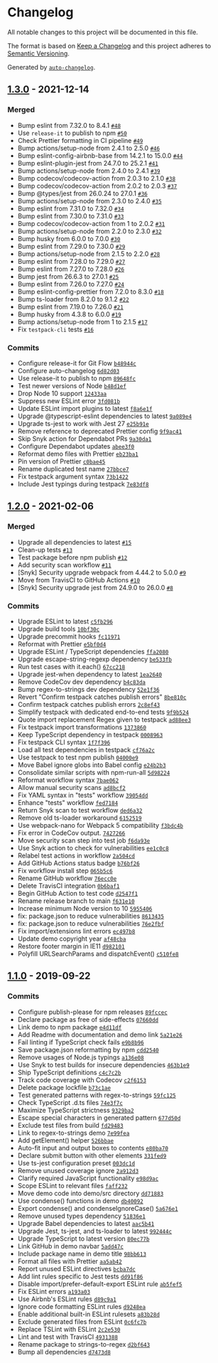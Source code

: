 # Changelog

All notable changes to this project will be documented in this file.

The format is based on [Keep a Changelog](https://keepachangelog.com/en/1.0.0/)
and this project adheres to [Semantic Versioning](https://semver.org/spec/v2.0.0.html).

Generated by [`auto-changelog`](https://github.com/CookPete/auto-changelog).

## [1.3.0](https://github.com/wimpyprogrammer/strings-to-regex/compare/1.2.0...1.3.0) - 2021-12-14

### Merged

- Bump eslint from 7.32.0 to 8.4.1 [`#48`](https://github.com/wimpyprogrammer/strings-to-regex/pull/48)
- Use `release-it` to publish to npm [`#50`](https://github.com/wimpyprogrammer/strings-to-regex/pull/50)
- Check Prettier formatting in CI pipeline [`#49`](https://github.com/wimpyprogrammer/strings-to-regex/pull/49)
- Bump actions/setup-node from 2.4.1 to 2.5.0 [`#46`](https://github.com/wimpyprogrammer/strings-to-regex/pull/46)
- Bump eslint-config-airbnb-base from 14.2.1 to 15.0.0 [`#44`](https://github.com/wimpyprogrammer/strings-to-regex/pull/44)
- Bump eslint-plugin-jest from 24.7.0 to 25.2.1 [`#41`](https://github.com/wimpyprogrammer/strings-to-regex/pull/41)
- Bump actions/setup-node from 2.4.0 to 2.4.1 [`#39`](https://github.com/wimpyprogrammer/strings-to-regex/pull/39)
- Bump codecov/codecov-action from 2.0.3 to 2.1.0 [`#38`](https://github.com/wimpyprogrammer/strings-to-regex/pull/38)
- Bump codecov/codecov-action from 2.0.2 to 2.0.3 [`#37`](https://github.com/wimpyprogrammer/strings-to-regex/pull/37)
- Bump @types/jest from 26.0.24 to 27.0.1 [`#36`](https://github.com/wimpyprogrammer/strings-to-regex/pull/36)
- Bump actions/setup-node from 2.3.0 to 2.4.0 [`#35`](https://github.com/wimpyprogrammer/strings-to-regex/pull/35)
- Bump eslint from 7.31.0 to 7.32.0 [`#34`](https://github.com/wimpyprogrammer/strings-to-regex/pull/34)
- Bump eslint from 7.30.0 to 7.31.0 [`#33`](https://github.com/wimpyprogrammer/strings-to-regex/pull/33)
- Bump codecov/codecov-action from 1 to 2.0.2 [`#31`](https://github.com/wimpyprogrammer/strings-to-regex/pull/31)
- Bump actions/setup-node from 2.2.0 to 2.3.0 [`#32`](https://github.com/wimpyprogrammer/strings-to-regex/pull/32)
- Bump husky from 6.0.0 to 7.0.0 [`#30`](https://github.com/wimpyprogrammer/strings-to-regex/pull/30)
- Bump eslint from 7.29.0 to 7.30.0 [`#29`](https://github.com/wimpyprogrammer/strings-to-regex/pull/29)
- Bump actions/setup-node from 2.1.5 to 2.2.0 [`#28`](https://github.com/wimpyprogrammer/strings-to-regex/pull/28)
- Bump eslint from 7.28.0 to 7.29.0 [`#27`](https://github.com/wimpyprogrammer/strings-to-regex/pull/27)
- Bump eslint from 7.27.0 to 7.28.0 [`#26`](https://github.com/wimpyprogrammer/strings-to-regex/pull/26)
- Bump jest from 26.6.3 to 27.0.1 [`#25`](https://github.com/wimpyprogrammer/strings-to-regex/pull/25)
- Bump eslint from 7.26.0 to 7.27.0 [`#24`](https://github.com/wimpyprogrammer/strings-to-regex/pull/24)
- Bump eslint-config-prettier from 7.2.0 to 8.3.0 [`#18`](https://github.com/wimpyprogrammer/strings-to-regex/pull/18)
- Bump ts-loader from 8.2.0 to 9.1.2 [`#22`](https://github.com/wimpyprogrammer/strings-to-regex/pull/22)
- Bump eslint from 7.19.0 to 7.26.0 [`#21`](https://github.com/wimpyprogrammer/strings-to-regex/pull/21)
- Bump husky from 4.3.8 to 6.0.0 [`#19`](https://github.com/wimpyprogrammer/strings-to-regex/pull/19)
- Bump actions/setup-node from 1 to 2.1.5 [`#17`](https://github.com/wimpyprogrammer/strings-to-regex/pull/17)
- Fix `testpack-cli` tests [`#16`](https://github.com/wimpyprogrammer/strings-to-regex/pull/16)

### Commits

- Configure release-it for Git Flow [`b48944c`](https://github.com/wimpyprogrammer/strings-to-regex/commit/b48944cda06c2482a69949049421f898b63e5d88)
- Configure auto-changelog [`6d82d03`](https://github.com/wimpyprogrammer/strings-to-regex/commit/6d82d03c9f30cc0e41b9c92ee5eb9301e6900a4f)
- Use release-it to publish to npm [`89648fc`](https://github.com/wimpyprogrammer/strings-to-regex/commit/89648fc94bf2068d7e0a7959de22627f923022b5)
- Test newer versions of Node [`b48d1ef`](https://github.com/wimpyprogrammer/strings-to-regex/commit/b48d1efed33c4ade029ff5d8a2b97568e3ebaa9c)
- Drop Node 10 support [`12433aa`](https://github.com/wimpyprogrammer/strings-to-regex/commit/12433aa32785521b05b9ea7465279326eef3c1c6)
- Suppress new ESLint error [`3fd081b`](https://github.com/wimpyprogrammer/strings-to-regex/commit/3fd081bf5e7d0feb09cf782df9e38d24507d3bc8)
- Update ESLint import plugins to latest [`f8a6e1f`](https://github.com/wimpyprogrammer/strings-to-regex/commit/f8a6e1f19fac379bef0ddc739d284389649b295c)
- Upgrade @typescript-eslint dependencies to latest [`9a089e4`](https://github.com/wimpyprogrammer/strings-to-regex/commit/9a089e4ec0b1ba98e3e99264fc0378f92a078777)
- Upgrade ts-jest to work with Jest 27 [`e25b91e`](https://github.com/wimpyprogrammer/strings-to-regex/commit/e25b91eee6024019abf98b637f507cfe540c6782)
- Remove reference to deprecated Prettier config [`9f9ac41`](https://github.com/wimpyprogrammer/strings-to-regex/commit/9f9ac4155e2e5d0b177a7a5fe654a730b2432294)
- Skip Snyk action for Dependabot PRs [`9a30da1`](https://github.com/wimpyprogrammer/strings-to-regex/commit/9a30da1c7aff8ebb1be6896d581a09293ee625fe)
- Configure Dependabot updates [`abee3f0`](https://github.com/wimpyprogrammer/strings-to-regex/commit/abee3f0c10b6398da03e11b305b67cd37a084aec)
- Reformat demo files with Prettier [`eb23ba1`](https://github.com/wimpyprogrammer/strings-to-regex/commit/eb23ba118d189fe071d9f69b763122527f0e5434)
- Pin version of Prettier [`c0bae45`](https://github.com/wimpyprogrammer/strings-to-regex/commit/c0bae4550f3269d1caab3f000f3ba8e671474e09)
- Rename duplicated test name [`27bbce7`](https://github.com/wimpyprogrammer/strings-to-regex/commit/27bbce71a9b992ec3a9d180f3a4b15940b65a344)
- Fix testpack argument syntax [`73b1422`](https://github.com/wimpyprogrammer/strings-to-regex/commit/73b1422b5c34a21fc75d3340614e240ac481c3c8)
- Include Jest typings during testpack [`7e83df8`](https://github.com/wimpyprogrammer/strings-to-regex/commit/7e83df81baf1a9a8c417aabafe7c9cdfe9ac49d2)

## [1.2.0](https://github.com/wimpyprogrammer/strings-to-regex/compare/1.1.0...1.2.0) - 2021-02-06

### Merged

- Upgrade all dependencies to latest [`#15`](https://github.com/wimpyprogrammer/strings-to-regex/pull/15)
- Clean-up tests [`#13`](https://github.com/wimpyprogrammer/strings-to-regex/pull/13)
- Test package before npm publish [`#12`](https://github.com/wimpyprogrammer/strings-to-regex/pull/12)
- Add security scan workflow [`#11`](https://github.com/wimpyprogrammer/strings-to-regex/pull/11)
- [Snyk] Security upgrade webpack from 4.44.2 to 5.0.0 [`#9`](https://github.com/wimpyprogrammer/strings-to-regex/pull/9)
- Move from TravisCI to GitHub Actions [`#10`](https://github.com/wimpyprogrammer/strings-to-regex/pull/10)
- [Snyk] Security upgrade jest from 24.9.0 to 26.0.0 [`#8`](https://github.com/wimpyprogrammer/strings-to-regex/pull/8)

### Commits

- Upgrade ESLint to latest [`c5fb296`](https://github.com/wimpyprogrammer/strings-to-regex/commit/c5fb296e598d9f62f5d22ce7bdbca49c37f346fa)
- Upgrade build tools [`10bf30c`](https://github.com/wimpyprogrammer/strings-to-regex/commit/10bf30ca48949ef91076a2b4300e653c9cd8cb7c)
- Upgrade precommit hooks [`fc11971`](https://github.com/wimpyprogrammer/strings-to-regex/commit/fc11971f1ec88e65321a641aa89762730c381307)
- Reformat with Prettier [`e5bf0d4`](https://github.com/wimpyprogrammer/strings-to-regex/commit/e5bf0d4484796ac134c1abe1fcf9d6ad18400f68)
- Upgrade ESLint / TypeScript dependencies [`ffa2080`](https://github.com/wimpyprogrammer/strings-to-regex/commit/ffa20807475a98ac6cb69f566a8891bf292dab1b)
- Upgrade escape-string-regexp dependency [`be533fb`](https://github.com/wimpyprogrammer/strings-to-regex/commit/be533fbc14e47054310813c3ba6c5059ec34bbd5)
- Run test cases with it.each() [`67cc218`](https://github.com/wimpyprogrammer/strings-to-regex/commit/67cc2182ab29e623ccafd272f8f4624f23633475)
- Upgrade jest-when dependency to latest [`1ea2640`](https://github.com/wimpyprogrammer/strings-to-regex/commit/1ea264092d36856555f357071f36f2507608d127)
- Remove CodeCov dev dependency [`b4c83da`](https://github.com/wimpyprogrammer/strings-to-regex/commit/b4c83dad2ede759cb999c2029a98c8dd5280b675)
- Bump regex-to-strings dev dependency [`52e1f36`](https://github.com/wimpyprogrammer/strings-to-regex/commit/52e1f364438e11296d95aac6fe35a5571d7506d9)
- Revert "Confirm testpack catches publish errors" [`8be810c`](https://github.com/wimpyprogrammer/strings-to-regex/commit/8be810c23c5fe93ea8a89ca63f56c96de0cb2cae)
- Confirm testpack catches publish errors [`2c8ef43`](https://github.com/wimpyprogrammer/strings-to-regex/commit/2c8ef43698d8e4576c1fb4c389553dff3aac860b)
- Simplify testpack with dedicated end-to-end tests [`9f9b524`](https://github.com/wimpyprogrammer/strings-to-regex/commit/9f9b524fd84ccddc3991fd9666e23ed5f21cb607)
- Quote import replacement Regex given to testpack [`ad88ee3`](https://github.com/wimpyprogrammer/strings-to-regex/commit/ad88ee38744ef0365666662680fa1b0d961015f4)
- Fix testpack import transformations [`1373860`](https://github.com/wimpyprogrammer/strings-to-regex/commit/1373860f438ae04e0b3cd52bfaecdedd22f09c7b)
- Keep TypeScript dependency in testpack [`0008963`](https://github.com/wimpyprogrammer/strings-to-regex/commit/00089633df48b67b0a4c3b33ffb14b3d00d49c89)
- Fix testpack CLI syntax [`1f7f396`](https://github.com/wimpyprogrammer/strings-to-regex/commit/1f7f39602d82673f2a3351d464b5bd2ecaf34a67)
- Load all test dependencies in testpack [`cf76a2c`](https://github.com/wimpyprogrammer/strings-to-regex/commit/cf76a2c42d2a92b82f0914c168a4e24aeb53882e)
- Use testpack to test npm publish [`04000e9`](https://github.com/wimpyprogrammer/strings-to-regex/commit/04000e9981bb9db9a49b4a06024d54db47f7fd62)
- Move Babel ignore globs into Babel config [`e24b2b3`](https://github.com/wimpyprogrammer/strings-to-regex/commit/e24b2b34fe29df38f1d7caf75a4c7a20c25a6aa4)
- Consolidate similar scripts with npm-run-all [`5d98224`](https://github.com/wimpyprogrammer/strings-to-regex/commit/5d982246e7021dc740a0f6be05bb0b355598634a)
- Reformat workflow syntax [`7bae062`](https://github.com/wimpyprogrammer/strings-to-regex/commit/7bae0627c5ad1bb7278d993b7a1af7a9c6098729)
- Allow manual security scans [`ad8bcf2`](https://github.com/wimpyprogrammer/strings-to-regex/commit/ad8bcf29389c8112bfd52dc413d944aacfd88bd1)
- Fix YAML syntax in "tests" workflow [`39054dd`](https://github.com/wimpyprogrammer/strings-to-regex/commit/39054dd17730a46807fddca7788492665a1560fd)
- Enhance "tests" workflow [`fed7184`](https://github.com/wimpyprogrammer/strings-to-regex/commit/fed71849c6a4daf448dbba6fb028fbe46397c4a1)
- Return Snyk scan to test workflow [`ded6a32`](https://github.com/wimpyprogrammer/strings-to-regex/commit/ded6a32924bfe4467f9e663c5611180490d8ee93)
- Remove old ts-loader workaround [`6152519`](https://github.com/wimpyprogrammer/strings-to-regex/commit/6152519789a2ed17cf7d492663d91a4c02b16495)
- Use webpack-nano for Webpack 5 compatibility [`f3bdc4b`](https://github.com/wimpyprogrammer/strings-to-regex/commit/f3bdc4b0a59f753734b39448e05f0294e98dbb23)
- Fix error in CodeCov output. [`7427266`](https://github.com/wimpyprogrammer/strings-to-regex/commit/7427266fd05a55fd7eeec197dcdbe1b3272caa4c)
- Move security scan step into test job [`f6da93e`](https://github.com/wimpyprogrammer/strings-to-regex/commit/f6da93eb5e98a8a447852959a7988f7096ba8dd5)
- Use Snyk action to check for vulnerabilities [`ee1c0c8`](https://github.com/wimpyprogrammer/strings-to-regex/commit/ee1c0c8d2daa035479b52bcc7ad44ced14205037)
- Relabel test actions in workflow [`2a504cd`](https://github.com/wimpyprogrammer/strings-to-regex/commit/2a504cdf351a8bd210e5f9dc87598e9836144a70)
- Add GitHub Actions status badge [`b76bf26`](https://github.com/wimpyprogrammer/strings-to-regex/commit/b76bf26cf1db2cbeca401ab80101ea1cb35124b4)
- Fix workflow install step [`065b5c6`](https://github.com/wimpyprogrammer/strings-to-regex/commit/065b5c6d0e823a07ef4bbda2b92b26b40b1cc97b)
- Rename GitHub workflow [`76ecc0e`](https://github.com/wimpyprogrammer/strings-to-regex/commit/76ecc0e7fe25d1ab68a1bf32a2ed2efa54ee01d8)
- Delete TravisCI integration [`0b6baf1`](https://github.com/wimpyprogrammer/strings-to-regex/commit/0b6baf16fcef9b4a0d08ab4575049199853fd728)
- Begin GitHub Action to test code [`d2547f1`](https://github.com/wimpyprogrammer/strings-to-regex/commit/d2547f1de57d71178a22c9668ff215ebce650611)
- Rename release branch to main [`f631e10`](https://github.com/wimpyprogrammer/strings-to-regex/commit/f631e10dab8cdfc43cda200f631df104a29404ae)
- Increase minimum Node version to 10 [`5955406`](https://github.com/wimpyprogrammer/strings-to-regex/commit/5955406eddaf1b6c8cf0ca85cb3741eb8cf7d984)
- fix: package.json to reduce vulnerabilities [`8613435`](https://github.com/wimpyprogrammer/strings-to-regex/commit/861343569b31b4f7f0f6821df061f3a4991ab6e5)
- fix: package.json to reduce vulnerabilities [`76e2fbf`](https://github.com/wimpyprogrammer/strings-to-regex/commit/76e2fbfd2871cd612c5d13f6d6ee2ae4f9aac6c4)
- Fix import/extensions lint errors [`ec497b8`](https://github.com/wimpyprogrammer/strings-to-regex/commit/ec497b85704426bc28f4add1cf2c2ee34eb7538a)
- Update demo copyright year [`af48cba`](https://github.com/wimpyprogrammer/strings-to-regex/commit/af48cbaf03150039e52f35db3b7883a349a0a38c)
- Restore footer margin in IE11 [`d982101`](https://github.com/wimpyprogrammer/strings-to-regex/commit/d982101739e0f2a0d1b4de7663297d23a5710c6d)
- Polyfill URLSearchParams and dispatchEvent() [`c510fe8`](https://github.com/wimpyprogrammer/strings-to-regex/commit/c510fe8a787fc31bb73c489fbf0bf91b419c5ebc)

## [1.1.0](https://github.com/wimpyprogrammer/strings-to-regex/compare/1.0.0...1.1.0) - 2019-09-22

### Commits

- Configure publish-please for npm releases [`89fccec`](https://github.com/wimpyprogrammer/strings-to-regex/commit/89fccecd3be74e22d9c865252d12b6170ea1706f)
- Declare package as free of side-effects [`07660dd`](https://github.com/wimpyprogrammer/strings-to-regex/commit/07660dd16d06049254fa2caeba6439dcf0d9ebc2)
- Link demo to npm package [`e4d11df`](https://github.com/wimpyprogrammer/strings-to-regex/commit/e4d11df6203f2c4e1c2ac2300f5fcf60b57c03f9)
- Add Readme with documentation and demo link [`5a21e26`](https://github.com/wimpyprogrammer/strings-to-regex/commit/5a21e26aa8c3bbaf6621930eeb0bc7bc70feb422)
- Fail linting if TypeScript check fails [`e9b8b96`](https://github.com/wimpyprogrammer/strings-to-regex/commit/e9b8b9666aebf2ff073d4c7c1fe369df6bd5fc92)
- Save package.json reformatting by npm [`cdd2540`](https://github.com/wimpyprogrammer/strings-to-regex/commit/cdd25408ec083c1a497d3fd4ba91088fa858da19)
- Remove usages of Node.js typings [`a136e08`](https://github.com/wimpyprogrammer/strings-to-regex/commit/a136e08d2bbfaf40ad164d6c69b192bfb988c67c)
- Use Snyk to test builds for insecure dependencies [`463b1e9`](https://github.com/wimpyprogrammer/strings-to-regex/commit/463b1e918a14f53c38f6897b3d932258e567e703)
- Ship TypeScript definitions [`c4c7c2b`](https://github.com/wimpyprogrammer/strings-to-regex/commit/c4c7c2bd6152f5bec6e6e000a21fa3adf4f0c7e9)
- Track code coverage with Codecov [`c2f6153`](https://github.com/wimpyprogrammer/strings-to-regex/commit/c2f6153bf883546adf1c392c7195db3788521835)
- Delete package lockfile [`b73c1ae`](https://github.com/wimpyprogrammer/strings-to-regex/commit/b73c1ae16d7bd45715cb21ff8e913193352c730e)
- Test generated patterns with regex-to-strings [`59fc125`](https://github.com/wimpyprogrammer/strings-to-regex/commit/59fc125c89733991753697734cd7823559a7ef97)
- Check TypeScript .d.ts files [`74e3f7c`](https://github.com/wimpyprogrammer/strings-to-regex/commit/74e3f7c0d673d356684d11eed6bf5f5895fce845)
- Maximize TypeScript strictness [`9329ba2`](https://github.com/wimpyprogrammer/strings-to-regex/commit/9329ba2116418fdc15f1b71e84a1ab010f275a92)
- Escape special characters in generated pattern [`677d50d`](https://github.com/wimpyprogrammer/strings-to-regex/commit/677d50d0599cc4e3f738c5bbafdddc964d1b1111)
- Exclude test files from build [`fd29483`](https://github.com/wimpyprogrammer/strings-to-regex/commit/fd29483e32469a471463e2c70bb5425449d2653f)
- Link to regex-to-strings demo [`7e99fea`](https://github.com/wimpyprogrammer/strings-to-regex/commit/7e99feadc3ebb07402f83d93800ec7b05f6c8c0f)
- Add getElement() helper [`526bbae`](https://github.com/wimpyprogrammer/strings-to-regex/commit/526bbae9b45207e3abc669c1a772bc927e6a8286)
- Auto-fit input and output boxes to contents [`e80ba70`](https://github.com/wimpyprogrammer/strings-to-regex/commit/e80ba703b71541730d2a955dd4949f9b193dfd05)
- Declare submit button with other elements [`331fed9`](https://github.com/wimpyprogrammer/strings-to-regex/commit/331fed9372aac6521abf02d3c7bd3541a4c7b245)
- Use ts-jest configuration preset [`003dc1d`](https://github.com/wimpyprogrammer/strings-to-regex/commit/003dc1d01a6292b3dd284bd2fdd47316a600c46c)
- Remove unused coverage ignore [`2a912d3`](https://github.com/wimpyprogrammer/strings-to-regex/commit/2a912d37f8d09215a6e2485a7ce86d506d674e74)
- Clarify required JavaScript functionality [`e98d9ac`](https://github.com/wimpyprogrammer/strings-to-regex/commit/e98d9ac5ec26f0506bdc911930252f93a6e573c1)
- Scope ESLint to relevant files [`faff232`](https://github.com/wimpyprogrammer/strings-to-regex/commit/faff232b51a77d3933ecb6bb4ac413c2e86de646)
- Move demo code into demo/src directory [`dd71883`](https://github.com/wimpyprogrammer/strings-to-regex/commit/dd71883083c2628c786feb63f295f6eb0e6a382c)
- Use condense() functions in demo [`db40092`](https://github.com/wimpyprogrammer/strings-to-regex/commit/db4009205a5e782c4ccede2382d65512e8cca394)
- Export condense() and condenseIgnoreCase() [`5a676e1`](https://github.com/wimpyprogrammer/strings-to-regex/commit/5a676e1b07d1283df4f5f6ab63b3fd80abd3335c)
- Remove unused types dependency [`51836e1`](https://github.com/wimpyprogrammer/strings-to-regex/commit/51836e1c2b66c8da2fd669c8f950990e0fb4d97d)
- Upgrade Babel dependencies to latest [`aac5b41`](https://github.com/wimpyprogrammer/strings-to-regex/commit/aac5b41dfaee72eacd8432e818cf7731eafbbf94)
- Upgrade Jest, ts-jest, and ts-loader to latest [`992444c`](https://github.com/wimpyprogrammer/strings-to-regex/commit/992444c97e9f13b723de109bab8dc35ede48b27f)
- Upgrade TypeScript to latest version [`80ec77b`](https://github.com/wimpyprogrammer/strings-to-regex/commit/80ec77ba4d096d20a8638276578c4a08feb82402)
- Link GitHub in demo navbar [`5add47c`](https://github.com/wimpyprogrammer/strings-to-regex/commit/5add47cdb70e557c0cf3f08dc06f2a3e33600161)
- Include package name in demo title [`98bb613`](https://github.com/wimpyprogrammer/strings-to-regex/commit/98bb6133306d3ca94b4b68240e10655701c9f812)
- Format all files with Prettier [`aa5ab42`](https://github.com/wimpyprogrammer/strings-to-regex/commit/aa5ab42df4234953bb62df7488c12fcbd5fa8754)
- Report unused ESLint directives [`bcba7dc`](https://github.com/wimpyprogrammer/strings-to-regex/commit/bcba7dc94b016e9e53a77da39400efe321b54ec6)
- Add lint rules specific to Jest tests [`dd91f86`](https://github.com/wimpyprogrammer/strings-to-regex/commit/dd91f867aa95605fbabfd7d034aa58cd4841bdec)
- Disable import/prefer-default-export ESLint rule [`ab5fef5`](https://github.com/wimpyprogrammer/strings-to-regex/commit/ab5fef51ed13fa2aab13e8ac4dff71087ffdb9ea)
- Fix ESLint errors [`a193a03`](https://github.com/wimpyprogrammer/strings-to-regex/commit/a193a03af60d14af69cd82bb3f50a44bc3297e81)
- Use Airbnb's ESLint rules [`d89c9a1`](https://github.com/wimpyprogrammer/strings-to-regex/commit/d89c9a12cff4f388079ce41636e3081f01d5a767)
- Ignore code formatting ESLint rules [`d9248ea`](https://github.com/wimpyprogrammer/strings-to-regex/commit/d9248ea43274819d53cc49f188f21ef6fe53ee46)
- Enable additional built-in ESLint rulesets [`a83b28d`](https://github.com/wimpyprogrammer/strings-to-regex/commit/a83b28d22a52e0ee2bdbc9ae7640ae33a1e84a41)
- Exclude generated files from ESLint [`0c6fc7b`](https://github.com/wimpyprogrammer/strings-to-regex/commit/0c6fc7b8956e34022733207b8208c03d61f05c44)
- Replace TSLint with ESLint [`2c2e530`](https://github.com/wimpyprogrammer/strings-to-regex/commit/2c2e5309ba618c0d53487fe5a1678c7bb9e7abb1)
- Lint and test with TravisCI [`4931388`](https://github.com/wimpyprogrammer/strings-to-regex/commit/4931388232664bbac685acc19f1d53cd89a895b4)
- Rename package to strings-to-regex [`d2bf643`](https://github.com/wimpyprogrammer/strings-to-regex/commit/d2bf64362a6a6ca93059f566af37af8eac4eb8fd)
- Bump all dependencies [`d7473d8`](https://github.com/wimpyprogrammer/strings-to-regex/commit/d7473d8fd1c844ffbe5d2a98fd3e7be1f706f62f)
